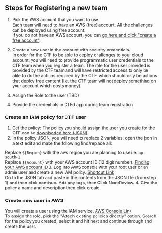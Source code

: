 ## Steps for Registering a new team

1. Pick the AWS account that you want to use.  
Each team will need to have an AWS (free) account. All the challenges can be deployed using free account.  
If you do not have an AWS account, you can [go here and click "create a free account"](https://aws.amazon.com/free/?trk=ps_a134p000003yBfsAAE&trkCampaign=acq_paid_search_brand&sc_channel=ps&sc_campaign=acquisition_US&sc_publisher=google&sc_category=core&sc_country=US&sc_geo=NAMER&sc_outcome=acq&sc_detail=%2Bcreate%20%2Baws%20%2Baccount&sc_content=Account_bmm&sc_segment=438195700997&sc_medium=ACQ-P|PS-GO|Brand|Desktop|SU|AWS|Core|US|EN|Text&s_kwcid=AL!4422!3!438195700997!b!!g!!%2Bcreate%20%2Baws%20%2Baccount&ef_id=CjwKCAjw7--KBhAMEiwAxfpkWJwRVjpuXNfVhQxI0idhvMVSlDyY9DXOMGi8kXLUHDo_VEc27lKHrBoCoYsQAvD_BwE:G:s&s_kwcid=AL!4422!3!438195700997!b!!g!!%2Bcreate%20%2Baws%20%2Baccount&all-free-tier.sort-by=item.additionalFields.SortRank&all-free-tier.sort-order=asc&awsf.Free%20Tier%20Types=*all&awsf.Free%20Tier%20Categories=*all).

2. Create a new user in the account with security credentials.  
In order for the CTF to be able to deploy challenges to your cloud account, you will need to provide programmatic user credentials to the CTF team when you register a team. The role for the user provided is provided by the CTF team and will have restricted access to only be able to do the actions required by the CTF, which should only be actions that deploy free content (I.e. the CTF team will not deploy something on your account which costs money).  
3. Assign the Role to the user (TBD)
4. Provide the credentials in CTFd app during team registration

### Create an IAM policy for CTF user
1. Get the policy: The policy you should assign the user you create for the CTF can be [downloaded here (JSON)](https://ctfd-custom-policy.s3.ap-south-1.amazonaws.com/final-policy.json)
2. In the policy JSON, you will need to replace 2 variables. open the json in a text edit and make the following find/replace all:

Replace `${Region}` with the aws region you are planning to use i.e. `ap-south-1`  
Replace `${Account}` with your AWS account ID (12 digit number). [Finding your AWS account ID](https://docs.aws.amazon.com/general/latest/gr/acct-identifiers.html#FindingYourAccountIdentifiers)
3. Log into AWS console with your root user or an admin user and create a new IAM policy. [Shortcut Link](https://console.aws.amazon.com/iam/home#/policies$new?step=edit)  
Go to the JSON tab and paste in the contents from the JSON file (from step 1) and then click continue. Add any tags, then Click Next:Review.
4. Give the policy a name and description then click create. 


### Create new user in AWS
You will create a user using the IAM service. [AWS Console Link](https://console.aws.amazon.com/iam/home#/users$new?step=details)  
To assign the role, pick the "Attach existing policies directly" option. Search for the policy you created, select it and hit next and continue through and create the user.